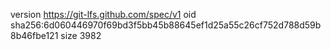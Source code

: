 version https://git-lfs.github.com/spec/v1
oid sha256:6d060446970f69bd3f5bb45b88645ef1d25a55c26cf752d788d59b8b46fbe121
size 3982
